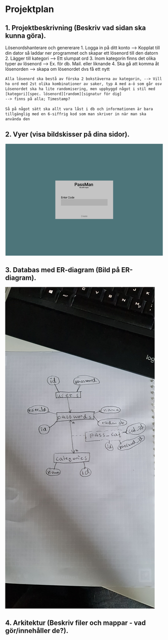 # Projektplan

## 1. Projektbeskrivning (Beskriv vad sidan ska kunna göra).

Lösenordshanterare och genererare
    1. Logga in på ditt konto --> Kopplat till din dator så laddar ner programmet och skapar ett lösenord till den datorn
    2. Lägger till kategori --> Ett slumpat ord
    3. Inom kategorin finns det olika typer av lösenord --> Ex. för db. Mail. eller liknande
    4. Ska gå att komma åt lösenorden --> skapa om lösenordet dvs få ett nytt

    Alla lösenord ska bestå av förska 2 bokstäverna av kategorin, --> Vill ha ord med 2st olika kombinationer av saker, typ A med a-ö som går osv
    Lösenordet ska ha lite randomisering, men uppbyggd något i stil med 
    [kategori][spec. lösenord][random][signatur för dig] 
    --> finns på alla; Timestamp?

    Så på något sätt ska allt vara låst i db och informationen är bara tillgänglig med en 6-siffrig kod som man skriver in när man ska använda den



## 2. Vyer (visa bildskisser på dina sidor).

<img src="skiss.png" />

## 3. Databas med ER-diagram (Bild på ER-diagram).


<img src="erDiagram.jpg" />
    

## 4. Arkitektur (Beskriv filer och mappar - vad gör/innehåller de?).


